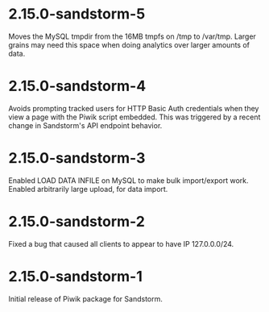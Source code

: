 # 2.15.0-sandstorm-5

Moves the MySQL tmpdir from the 16MB tmpfs on /tmp to /var/tmp.
Larger grains may need this space when doing analytics over larger amounts of data.

# 2.15.0-sandstorm-4

Avoids prompting tracked users for HTTP Basic Auth credentials when they view a
page with the Piwik script embedded.  This was triggered by a recent change in
Sandstorm's API endpoint behavior.

# 2.15.0-sandstorm-3

Enabled LOAD DATA INFILE on MySQL to make bulk import/export work.
Enabled arbitrarily large upload, for data import.

# 2.15.0-sandstorm-2

Fixed a bug that caused all clients to appear to have IP 127.0.0.0/24.

# 2.15.0-sandstorm-1

Initial release of Piwik package for Sandstorm.
